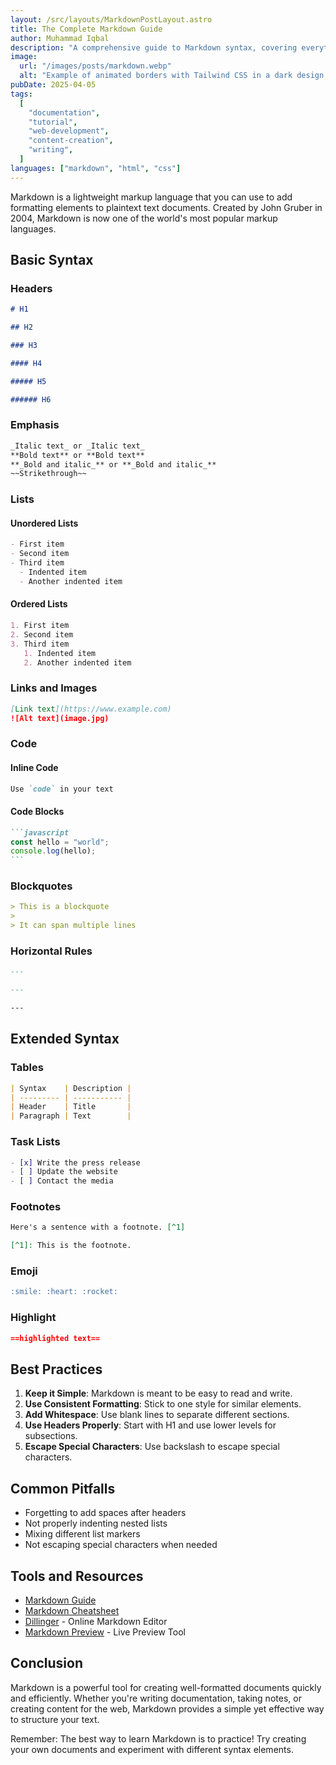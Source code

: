```yaml
---
layout: /src/layouts/MarkdownPostLayout.astro
title: The Complete Markdown Guide
author: Muhammad Iqbal
description: "A comprehensive guide to Markdown syntax, covering everything from basic formatting to advanced features. Learn how to create headers, lists, emphasis, and more with this essential markup language for content creation."
image:
  url: "/images/posts/markdown.webp"
  alt: "Example of animated borders with Tailwind CSS in a dark design, featuring a vibrant color gradient background."
pubDate: 2025-04-05
tags:
  [
    "documentation",
    "tutorial",
    "web-development",
    "content-creation",
    "writing",
  ]
languages: ["markdown", "html", "css"]
---
```


Markdown is a lightweight markup language that you can use to add formatting elements to plaintext text documents. Created by John Gruber in 2004, Markdown is now one of the world's most popular markup languages.

## Basic Syntax

### Headers

```markdown
# H1

## H2

### H3

#### H4

##### H5

###### H6
```

### Emphasis

```markdown
_Italic text_ or _Italic text_
**Bold text** or **Bold text**
**_Bold and italic_** or **_Bold and italic_**
~~Strikethrough~~
```

### Lists

#### Unordered Lists

```markdown
- First item
- Second item
- Third item
  - Indented item
  - Another indented item
```

#### Ordered Lists

```markdown
1. First item
2. Second item
3. Third item
   1. Indented item
   2. Another indented item
```

### Links and Images

```markdown
[Link text](https://www.example.com)
![Alt text](image.jpg)
```

### Code

#### Inline Code

```markdown
Use `code` in your text
```

#### Code Blocks

````markdown
```javascript
const hello = "world";
console.log(hello);
```
````

### Blockquotes

```markdown
> This is a blockquote
>
> It can span multiple lines
```

### Horizontal Rules

```markdown
---

---

---
```

## Extended Syntax

### Tables

```markdown
| Syntax    | Description |
| --------- | ----------- |
| Header    | Title       |
| Paragraph | Text        |
```

### Task Lists

```markdown
- [x] Write the press release
- [ ] Update the website
- [ ] Contact the media
```

### Footnotes

```markdown
Here's a sentence with a footnote. [^1]

[^1]: This is the footnote.
```

### Emoji

```markdown
:smile: :heart: :rocket:
```

### Highlight

```markdown
==highlighted text==
```

## Best Practices

1. **Keep it Simple**: Markdown is meant to be easy to read and write.
2. **Use Consistent Formatting**: Stick to one style for similar elements.
3. **Add Whitespace**: Use blank lines to separate different sections.
4. **Use Headers Properly**: Start with H1 and use lower levels for subsections.
5. **Escape Special Characters**: Use backslash to escape special characters.

## Common Pitfalls

- Forgetting to add spaces after headers
- Not properly indenting nested lists
- Mixing different list markers
- Not escaping special characters when needed

## Tools and Resources

- [Markdown Guide](https://www.markdownguide.org/)
- [Markdown Cheatsheet](https://github.com/adam-p/markdown-here/wiki/Markdown-Cheatsheet)
- [Dillinger](https://dillinger.io/) - Online Markdown Editor
- [Markdown Preview](https://markdownlivepreview.com/) - Live Preview Tool

## Conclusion

Markdown is a powerful tool for creating well-formatted documents quickly and efficiently. Whether you're writing documentation, taking notes, or creating content for the web, Markdown provides a simple yet effective way to structure your text.

Remember: The best way to learn Markdown is to practice! Try creating your own documents and experiment with different syntax elements.
